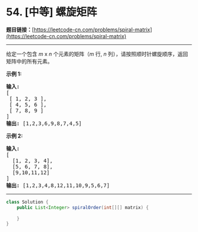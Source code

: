 # 54. [中等] 螺旋矩阵

**题目链接：**[https://leetcode-cn.com/problems/spiral-matrix](https://leetcode-cn.com/problems/spiral-matrix)

---

<div class="content__1Y2H">
 <div class="notranslate">
  <p>给定一个包含&nbsp;<em>m</em> x <em>n</em>&nbsp;个元素的矩阵（<em>m</em> 行, <em>n</em> 列），请按照顺时针螺旋顺序，返回矩阵中的所有元素。</p> 
  <p><strong>示例&nbsp;1:</strong></p> 
  <pre class="language-text"><strong>输入:</strong>
[
 [ 1, 2, 3 ],
 [ 4, 5, 6 ],
 [ 7, 8, 9 ]
]
<strong>输出:</strong> [1,2,3,6,9,8,7,4,5]
</pre> 
  <p><strong>示例&nbsp;2:</strong></p> 
  <pre class="language-text"><strong>输入:</strong>
[
  [1, 2, 3, 4],
  [5, 6, 7, 8],
  [9,10,11,12]
]
<strong>输出:</strong> [1,2,3,4,8,12,11,10,9,5,6,7]
</pre> 
 </div>
</div>

---

```java
class Solution {
    public List<Integer> spiralOrder(int[][] matrix) {
        
    }
}
```